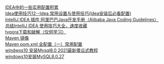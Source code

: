 [IDEA中的一些实用配置积累 ](https://www.cnblogs.com/lyh233/p/15093698.html)
<br />
[Idea使用技巧12--Idea 常用设置与使用技巧(Idea安装后必看配置)](https://www.cnblogs.com/luckyplj/p/15012744.html)
<br />
[IntelliJ IDEA 插件 阿里巴巴Java开发手册（Alibaba Java Coding Guidelines）](https://blog.csdn.net/qq_27093465/article/details/78338932)
<br />
[总结IntelliJ IDEA 使用技巧大全，速度收藏](https://cloud.tencent.com/developer/article/1460576)
<br />
[typora下载和破解（仅供学习）](https://developer.aliyun.com/article/944676)
<br />
[Maven 镜像](https://developer.aliyun.com/mirror/maven)
<br />
[Maven pom.xml 全配置（一）常用配置 ](https://www.cnblogs.com/keeya/p/11438911.html)
<br />
[windwos10 安装Mysql8.0 2021最新傻瓜式教程](https://segmentfault.com/a/1190000040004855)
<br />
[windows10安装MySQL8.0.27](https://www.cnblogs.com/wenshi-jj/p/15426706.html)







